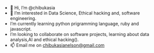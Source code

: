 - 👋 Hi, I’m @chibukasia
- 👀 I’m interested in Data Science, Ethical hacking and, software engineering.
- I’m currently learning python prigramming language, ruby and javascript.
- I’m looking to collaborate on software projects, learning about data analysis,AI and ethical hacking().
- 📫 Email me on chibukasianelson@gmail.com

<!---
chibukasia/chibukasia is a ✨ special ✨ repository because its `README.md` (this file) appears on your GitHub profile.
You can click the Preview link to take a look at your changes.
--->
